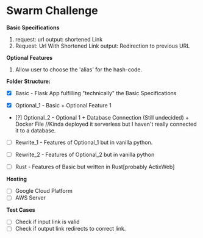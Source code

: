 # Swarm Challenge

**Basic Specifications**
1.  request: url <String>
    output: shortened Link <String>
2.  Request: Url With Shortened Link
    output: Redirection to previous URL

**Optional Features**
1. Allow user to choose the 'alias' for the hash-code.
 

**Folder Structure:**
- [x] Basic - Flask App fulfilling "technically" the Basic Specifications

- [x] Optional_1 - Basic + Optional Feature 1

- [?] Optional_2 - Optional 1 + Database Connection (Still undecided) + Docker File //Kinda deployed it serverless but I haven't really connected it to a database. 

- [ ] Rewrite_1 - Features of Optional_1 but in vanilla python. 

- [ ] Rewrite_2 - Features of Optional_2 but in vanilla python

- [ ] Rust - Features of Basic but written in Rust[probably ActixWeb]

**Hosting**
- [ ] Google Cloud Platform
- [ ] AWS Server

**Test Cases** 
- [ ] Check if input link is valid
- [ ] Check if output link redirects to correct link.